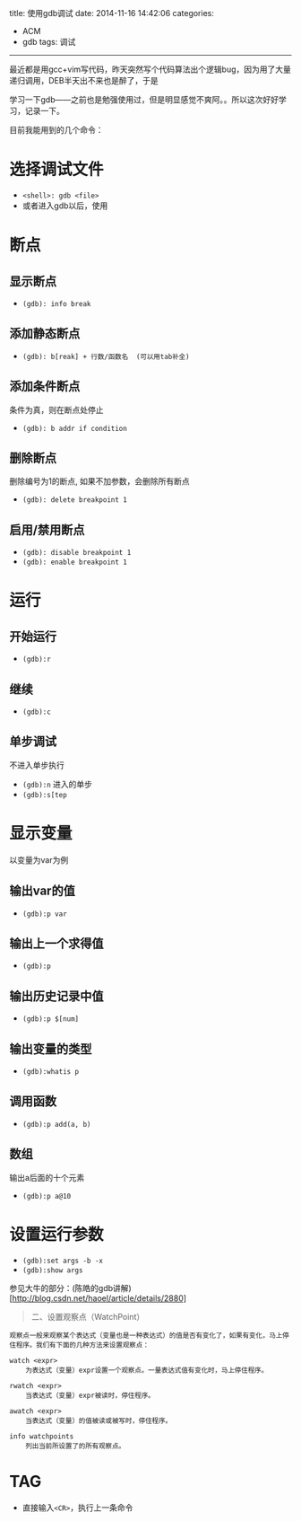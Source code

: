 title: 使用gdb调试
date: 2014-11-16 14:42:06
categories:
- ACM
- gdb
tags: 调试
---

最近都是用gcc+vim写代码，昨天突然写个代码算法出个逻辑bug，因为用了大量递归调用，DEB半天出不来也是醉了，于是

学习一下gdb——之前也是勉强使用过，但是明显感觉不爽阿。。所以这次好好学习，记录一下。

目前我能用到的几个命令：

选择调试文件
===

- `<shell>: gdb <file>`
- 或者进入gdb以后，使用

断点
===

显示断点
---
- `(gdb): info break`

添加静态断点
---
- `(gdb): b[reak] + 行数/函数名  (可以用tab补全)`

添加条件断点
---
条件为真，则在断点处停止
- `(gdb): b addr if condition`
    
删除断点
---
删除编号为1的断点, 如果不加参数，会删除所有断点
- `(gdb): delete breakpoint 1`
    
启用/禁用断点
---
- `(gdb): disable breakpoint 1`
- `(gdb): enable breakpoint 1`

运行
===

开始运行
---
- `(gdb):r`
    
继续
---
- `(gdb):c`
    
单步调试
---
不进入单步执行
- `(gdb):n`
进入的单步
- `(gdb):s[tep`


显示变量
===

以变量为var为例

输出var的值
---
- `(gdb):p var`
    
输出上一个求得值
---
- `(gdb):p `
    
输出历史记录中值
---
- `(gdb):p $[num]`
    
输出变量的类型
---
- `(gdb):whatis p`
    
调用函数
---
- `(gdb):p add(a, b)`
    
数组
---
输出a后面的十个元素
- `(gdb):p a@10`

设置运行参数
===

- `(gdb):set args -b -x`
- `(gdb):show args`


参见大牛的部分：(陈皓的gdb讲解)[http://blog.csdn.net/haoel/article/details/2880]

> 二、设置观察点（WatchPoint）

    观察点一般来观察某个表达式（变量也是一种表达式）的值是否有变化了，如果有变化，马上停住程序。我们有下面的几种方法来设置观察点：

    watch <expr>
        为表达式（变量）expr设置一个观察点。一量表达式值有变化时，马上停住程序。

    rwatch <expr>
        当表达式（变量）expr被读时，停住程序。

    awatch <expr>
        当表达式（变量）的值被读或被写时，停住程序。

    info watchpoints
        列出当前所设置了的所有观察点。

TAG
===
- 直接输入`<CR>`，执行上一条命令
